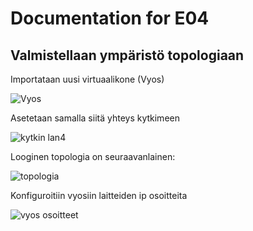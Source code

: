 # Documentation for E04

## Valmistellaan ympäristö topologiaan

Importataan uusi virtuaalikone (Vyos)

![Vyos](/E04/vyosadapter1lan4.PNG)

Asetetaan samalla siitä yhteys kytkimeen

![kytkin lan4](/E04/switshadapter4lan4.PNG)

Looginen topologia on seuraavanlainen:

![topologia](/E04/topologia.PNG)

Konfiguroitiin vyosiin laitteiden ip osoitteita

![vyos osoitteet](/E04/vyososoitteet.png)